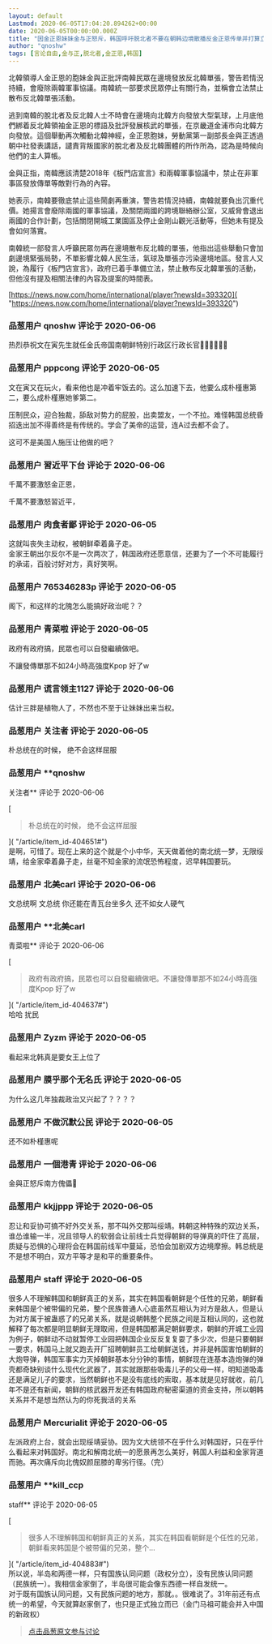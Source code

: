 ```yaml
---
layout: default
Lastmod: 2020-06-05T17:04:20.894262+00:00
date: 2020-06-05T00:00:00.000Z
title: "因金正恩妹妹金与正怒斥，韩国呼吁脱北者不要在朝韩边境散播反金正恩传单并打算立法禁止此等行为。"
author: "qnoshw"
tags: [言论自由,金与正,脱北者,金正恩,韩国]
---
```


北韓領導人金正恩的胞妹金與正批評南韓民眾在邊境發放反北韓單張，警告若情況持續，會廢除兩韓軍事協議。南韓統一部要求民眾停止有關行為，並稱會立法禁止散布反北韓單張活動。  
  
逃到南韓的脫北者及反北韓人士不時會在邊境向北韓方向發放大型氣球，上月底他們綁着反北韓領袖金正恩的標語及批評發展核武的單張，在京畿道金浦市向北韓方向發放。這個舉動再次觸動北韓神經，金正恩胞妹，勞動黨第一副部長金與正透過朝中社發表講話，譴責背叛國家的脫北者及反北韓團體的所作所為，認為是時候向他們的主人算帳。  
  
金與正指，南韓應該清楚2018年《板門店宣言》和兩韓軍事協議中，禁止在非軍事區發放傳單等敵對行為的內容。  
  
她表示，南韓要徹底禁止這些鬧劇再重演，警告若情況持續，南韓就要負出沉重代價。她揚言會廢除兩國的軍事協議，及關閉兩國的跨境聯絡辦公室，又威脅會退出兩國的合作計劃，包括關閉開城工業園區及停止金剛山觀光活動等，但她未有提及會如何落實。  
  
南韓統一部發言人呼籲民眾勿再在邊境散布反北韓的單張，他指出這些舉動只會加劇邊境緊張局勢，不單影響北韓人民生活，氣球及單張亦污染邊境地區。發言人又說，為履行《板門店宣言》，政府已着手準備立法，禁止散布反北韓單張的活動，但他沒有提及相關法律的內容及提案的時間表。  
  
[https://news.now.com/home/international/player?newsId=393320]( "https://news.now.com/home/international/player?newsId=393320")

            
### 品葱用户 **qnoshw** 评论于 2020-06-06
        
热烈恭祝文在寅先生就任金氏帝国南朝鲜特别行政区行政长官👏👏👏🎉🎉🎉
        


            
### 品葱用户 **pppcong** 评论于 2020-06-05
        
文在寅又在玩火，看来他也是冲着牢饭去的。这么加速下去，他要么成朴槿惠第二，要么成朴槿惠她爹第二。  
  
压制民众，迎合独裁，舔敌对势力的屁股，出卖盟友，一个不拉。难怪韩国总统昏招迭出加不得善终是有传统的。学会了美帝的运营，连A过去都不会了。  
  
这可不是美国人施压让他做的吧？
        


            
### 品葱用户 **習近平下台** 评论于 2020-06-06
        
千萬不要激怒金正恩，  
  
千萬不要激怒習近平，
        


            
### 品葱用户 **肉食者鄙** 评论于 2020-06-05
        
这就叫丧失主动权，被朝鲜牵着鼻子走。  
金家王朝出尔反尔不是一次两次了，韩国政府还愿意信，还要为了一个不可能履行的承诺，百般讨好对方，真好笑啊。
        


            
### 品葱用户 **765346283p** 评论于 2020-06-05
        
阁下，和这样的北隗怎么能搞好政治呢？？
        


            
### 品葱用户 **青菜啦** 评论于 2020-06-05
        
政府有政府搞，民眾也可以自發繼續做吧。  
  
不讓發傳單那不如24小時高強度Kpop 好了w
        


            
### 品葱用户 **谎言领主1127** 评论于 2020-06-06
        
估计三胖是植物人了，不然也不至于让妹妹出来当权。
        


            
### 品葱用户 **关注者** 评论于 2020-06-05
        
朴总统在的时候， 绝不会这样屈服
        


            
### 品葱用户 **qnoshw 
关注者** 评论于 2020-06-06
        
[

> 朴总统在的时候， 绝不会这样屈服

]( "/article/item_id-404651#")  
是啊，可惜了。现在上来的这个就是个小中华，天天做着他的南北统一梦，无限绥靖，给金家牵着鼻子走，丝毫不知金家的流氓恐怖程度，迟早韩国要玩。
        


            
### 品葱用户 **北美carl** 评论于 2020-06-06
        
文总统啊 文总统 你还能在青瓦台坐多久 还不如女人硬气
        


            
### 品葱用户 **北美carl 
青菜啦** 评论于 2020-06-06
        
[

> 政府有政府搞，民眾也可以自發繼續做吧。不讓發傳單那不如24小時高強度Kpop 好了w

]( "/article/item_id-404637#")  
哈哈 扰民
        


            
### 品葱用户 **Zyzm** 评论于 2020-06-05
        
看起来北韩真是要女王上位了
        


            
### 品葱用户 **膜乎那个无名氏** 评论于 2020-06-05
        
为什么这几年独裁政治又兴起了？？？？
        


            
### 品葱用户 **不做沉默公民** 评论于 2020-06-05
        
还不如朴槿惠呢
        


            
### 品葱用户 **一個港青** 评论于 2020-06-06
        
金與正怒斥南方傀儡😤
        


            
### 品葱用户 **kkjjppp** 评论于 2020-06-05
        
忍让和妥协可搞不好外交关系，那不叫外交那叫绥靖。韩朝这种特殊的双边关系，谁怂谁输一半，况且领导人的软弱会让前线士兵觉得朝鲜的导弹真的吓住了高层，质疑与恐惧的心理将会在韩国前线军中蔓延，恐怕会加剧双方边境摩擦。韩总统是不是想不明白，双方平等才是和平的重要条件。
        


            
### 品葱用户 **staff** 评论于 2020-06-05
        
很多人不理解韩国和朝鲜真正的关系，其实在韩国看朝鲜是个任性的兄弟，朝鲜看来韩国是个被带偏的兄弟，整个民族普通人心底虽然互相认为对方是敌人，但是认为对方属于被蛊惑了的兄弟关系，就是说朝韩整个民族之间是互相认同的，这也就解释了每次都是明显朝鲜无理取闹，但是韩国都满足朝鲜要求，朝鲜的开城工业园为例子，朝鲜动不动就暂停工业园把韩国企业反反复复耍了多少次，但是只要朝鲜一要求，韩国马上就又跑去开厂招聘朝鲜员工给朝鲜送钱，并非是韩国害怕朝鲜的大炮导弹，韩国军事实力灭掉朝鲜基本分分钟的事情，朝鲜现在连基本造炮弹的弹壳都奇缺别谈什么现代化武器了，其实就跟那些吸毒儿子的父母一样，明知道吸毒还是满足儿子的要求，当然朝鲜也不是没有底线的索取，基本就是见好就收，前几年不是还有新闻，朝鲜的核武器开发还有韩国政府秘密渠道的资金支持，所以朝韩关系并不是想当然认为的你死我活的关系
        


            
### 品葱用户 **Mercurialit** 评论于 2020-06-05
        
左派政府上台，就会出现绥靖妥协。因为文大统领不在乎什么对韩国好，只在乎什么看起来对韩国好。南北和解南北统一的愿景再怎么美好，韩国人利益和金家背道而驰。再次痛斥向北傀奴颜屈膝的卑劣行径。（完）
        


            
### 品葱用户 **kill_ccp 
staff** 评论于 2020-06-05
        
[

> 很多人不理解韩国和朝鲜真正的关系，其实在韩国看朝鲜是个任性的兄弟，朝鲜看来韩国是个被带偏的兄弟，整个...

]( "/article/item_id-404883#")  
所以说，半岛和两德一样，只有国族认同问题（政权分立），没有民族认同问题（民族统一）。我相信金家倒了，半岛很可能会像东西德一样自发统一。  
对于既有国族认同问题，又有民族问题的地方，那就。。很难说了。31年前还有点统一的希望，今天就算赵家倒了，也只是正式独立而已（金门马祖可能会并入中国的新政权）
        






> [点击品葱原文参与讨论](https://pincong.rocks/article/20037?warning)

